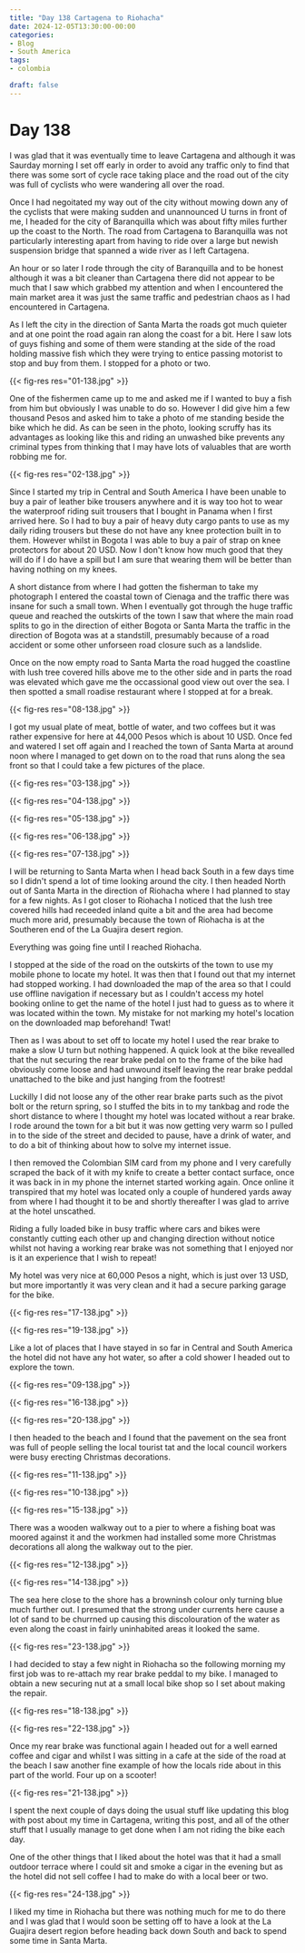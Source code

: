 ```yaml
---
title: "Day 138 Cartagena to Riohacha"
date: 2024-12-05T13:30:00-00:00
categories:
- Blog
- South America
tags:
- colombia

draft: false
---
```


# Day 138

I was glad that it was eventually time to leave Cartagena and although it was Saurday morning I set off early in order to avoid any traffic only to find that there was some sort of cycle race taking place and the road out of the city was full of cyclists who were wandering all over the road.

Once I had negoitated my way out of the city without mowing down any of the cyclists that were making sudden and unannounced U turns in front of me, I headed for the city of Baranquilla which was about fifty miles further up the coast to the North. The road from Cartagena to Baranquilla was not particularly interesting apart from having to ride over a large but newish suspension bridge that spanned a wide river as I left Cartagena.

An hour or so later I rode through the city of Baranquilla and to be honest although it was a bit cleaner than Cartagena there did not appear to be much that I saw which grabbed my attention and when I encountered the main market area it was just the same traffic and pedestrian chaos as I had encountered in Cartagena.

As I left the city in the direction of Santa Marta the roads got much quieter and at one point the road again ran along the coast for a bit.  Here I saw lots of guys fishing and some of them were standing at the side of the road holding massive fish which they were trying to entice passing motorist to stop and buy from them. I stopped for a photo or two.

{{< fig-res res="01-138.jpg" >}}

One of the fishermen came up to me and asked me if I wanted to buy a fish from him but obviously I was unable to do so. However I did give him a few thousand Pesos and asked him to take a photo of me standing beside the bike which he did. As can be seen in the photo, looking scruffy has its advantages as looking like this and riding an unwashed bike prevents any criminal types from thinking that I may have lots of valuables that are worth robbing me for.

{{< fig-res res="02-138.jpg" >}}

Since I started my trip in Central and South America I have been unable to buy a pair of leather bike trousers anywhere and it is way too hot to wear the waterproof riding suit trousers that I bought in Panama when I first arrived here. So I had to buy a pair of heavy duty cargo pants to use as my daily riding trousers but these do not have any knee protection built in to them. However whilst in Bogota I was able to buy a pair of strap on knee protectors for about 20 USD. Now I don't know how much good that they will do if I do have a spill but I am sure that wearing them will be better than having nothing on my knees.

A short distance from where I had gotten the fisherman to take my photograph I entered the coastal town of Cienaga and the traffic there was insane for such a small town. When I eventually got through the huge traffic queue and reached the outskirts of the town I saw that where the main road splits to go in the direction of either Bogota or Santa Marta the traffic in the direction of Bogota was at a standstill, presumably because of a road accident or some other unforseen road closure such as a landslide.

Once on the now empty road to Santa Marta the road hugged the coastline with lush tree covered hills above me to the other side and in parts the road was elevated which gave me the occassional good view out over the sea. I then spotted a small roadise restaurant where I stopped at for a break.

{{< fig-res res="08-138.jpg" >}}

I got my usual plate of meat, bottle of water, and two coffees but it was rather expensive for here at 44,000 Pesos which is about 10 USD. Once fed and watered I set off again and I reached the town of Santa Marta at around noon where I managed to get down on to the road that runs along the sea front so that I could take a few pictures of the place. 

{{< fig-res res="03-138.jpg" >}}

{{< fig-res res="04-138.jpg" >}}

{{< fig-res res="05-138.jpg" >}}

{{< fig-res res="06-138.jpg" >}}

{{< fig-res res="07-138.jpg" >}}


I will be returning to Santa Marta when I head back South in a few days time so I didn't spend a lot of time looking around the city. I then headed North out of Santa Marta in the direction of Riohacha where I had planned to stay for a few nights. As I got closer to Riohacha I noticed that the lush tree covered hills had receeded inland quite a bit and the area had become much more arid, presumably because the town of Riohacha is at the Southeren end of the La Guajira desert region.

Everything was going fine until I reached Riohacha.

I stopped at the side of the road on the outskirts of the town to use my mobile phone to locate my hotel. It was then that I found out that my internet had stopped working. I had downloaded the map of the area so that I could use offline navigation if necessary but as I couldn't access my hotel booking online to get the name of the hotel I just had to guess as to where it was located within the town. My mistake for not marking my hotel's location on the downloaded map beforehand! Twat!

Then as I was about to set off to locate my hotel I used the rear brake to make a slow U turn but nothing happened. A quick look at the bike revealled that the nut securing the rear brake pedal on to the frame of the bike had obviously come loose and had unwound itself leaving the rear brake peddal unattached to the bike and just hanging from the footrest!

Luckilly I did not loose any of the other rear brake parts such as the pivot bolt or the return spring, so I stuffed the bits in to my tankbag and rode the short distance to where I thought my hotel was located without a rear brake. I rode around the town for a bit but it was now getting very warm so I pulled in to the side of the street and decided to pause, have a drink of water, and to do a bit of thinking about how to solve my internet issue.

I then removed the Colombian SIM card from my phone and I very carefully scraped the back of it with my knife to create a better contact surface, once it was back in in my phone the internet started working again. Once online it transpired that my hotel was located only a couple of hundered yards away from where I had thought it to be and shortly thereafter I was glad to arrive at the hotel unscathed.

Riding a fully loaded bike in busy traffic where cars and bikes were constantly cutting each other up and changing direction without notice whilst not having a working rear brake was not something that I enjoyed nor is it an experience that I wish to repeat!

My hotel was very nice at 60,000 Pesos a night, which is just over 13 USD, but more importantly it was very clean and it had a secure parking garage for the bike.

{{< fig-res res="17-138.jpg" >}}

{{< fig-res res="19-138.jpg" >}}

Like a lot of places that I have stayed in so far in Central and South America the hotel did not have any hot water, so after a cold shower I headed out to explore the town.

{{< fig-res res="09-138.jpg" >}}

{{< fig-res res="16-138.jpg" >}}

{{< fig-res res="20-138.jpg" >}}

I then headed to the beach and I found that the pavement on the sea front was full of people selling the local tourist tat and the local council workers were busy erecting Christmas decorations.

{{< fig-res res="11-138.jpg" >}}

{{< fig-res res="10-138.jpg" >}}

{{< fig-res res="15-138.jpg" >}}

There was a wooden walkway out to a pier to where a fishing boat was moored against it and the workmen had installed some more Christmas decorations all along the walkway out to the pier. 

{{< fig-res res="12-138.jpg" >}}

{{< fig-res res="14-138.jpg" >}}

The sea here close to the shore has a browninsh colour only turning blue much further out. I presumed that the strong under currents here cause a lot of sand to be churrned up causing this discolouration of the water as even along the coast in fairly uninhabited areas it looked the same.

{{< fig-res res="23-138.jpg" >}}

I had decided to stay a few night in Riohacha so the following morning my first job was to re-attach my rear brake peddal to my bike. I managed to obtain a new securing nut at a small local bike shop so I set about making the repair. 

{{< fig-res res="18-138.jpg" >}}

{{< fig-res res="22-138.jpg" >}}

Once my rear brake was functional again I headed out for a well earned coffee and cigar and whilst I was sitting in a cafe at the side of the road at the beach I saw another fine example of how the locals ride about in this part of the world. Four up on a scooter!

{{< fig-res res="21-138.jpg" >}}

I spent the next couple of days doing the usual stuff like updating this blog with post about my time in Cartagena, writing this post, and all of the other stuff that I usually manage to get done when I am not riding the bike each day.

One of the other things that I liked about the hotel was that it had a small outdoor terrace where I could sit and smoke a cigar in the evening but as the hotel did not sell coffee I had to make do with a local beer or two.

{{< fig-res res="24-138.jpg" >}}

I liked my time in Riohacha but there was nothing much for me to do there and I was glad that I would soon be setting off to have a look at the La Guajira desert region before heading back down South and back to spend some time in Santa Marta.